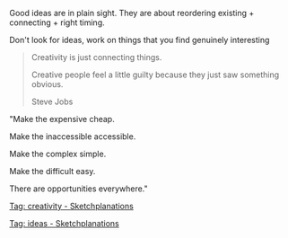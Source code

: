 ---
---




Good ideas are in plain sight. They are about reordering existing + connecting + right timing.

Don't look for ideas, work on things that you find genuinely interesting 

> Creativity is just connecting things. 
> 
> Creative people feel a little guilty because they just saw something obvious. 
> 
> Steve Jobs


"Make the expensive cheap.

Make the inaccessible accessible.

Make the complex simple.

Make the difficult easy.

There are opportunities everywhere."


[Tag: creativity - Sketchplanations](https://sketchplanations.com/tags/creativity)

[Tag: ideas - Sketchplanations](https://sketchplanations.com/tags/ideas)